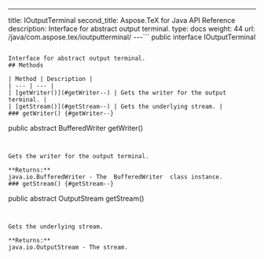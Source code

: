 ---
title: IOutputTerminal
second_title: Aspose.TeX for Java API Reference
description: Interface for abstract output terminal.
type: docs
weight: 44
url: /java/com.aspose.tex/ioutputterminal/
---```
public interface IOutputTerminal
```

Interface for abstract output terminal.
## Methods

| Method | Description |
| --- | --- |
| [getWriter()](#getWriter--) | Gets the writer for the output terminal. |
| [getStream()](#getStream--) | Gets the underlying stream. |
### getWriter() {#getWriter--}
```
public abstract BufferedWriter getWriter()
```


Gets the writer for the output terminal.

**Returns:**
java.io.BufferedWriter - The  BufferedWriter  class instance.
### getStream() {#getStream--}
```
public abstract OutputStream getStream()
```


Gets the underlying stream.

**Returns:**
java.io.OutputStream - The stream.
